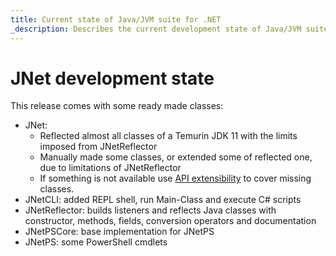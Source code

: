 ```yaml
---
title: Current state of Java/JVM suite for .NET
_description: Describes the current development state of Java/JVM suite for .NET
---
```


# JNet development state

This release comes with some ready made classes:

* JNet:
  * Reflected almost all classes of a Temurin JDK 11 with the limits imposed from JNetReflector
  * Manually made some classes, or extended some of reflected one, due to limitations of JNetReflector
  * If something is not available use [API extensibility](API_extensibility.md) to cover missing classes.
* JNetCLI: added REPL shell, run Main-Class and execute C# scripts
* JNetReflector: builds listeners and reflects Java classes with constructor, methods, fields, conversion operators and documentation
* JNetPSCore: base implementation for JNetPS
* JNetPS: some PowerShell cmdlets